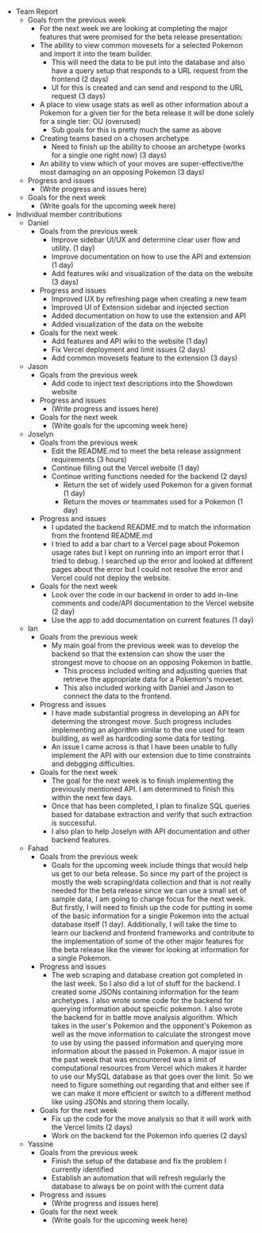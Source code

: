 * Team Report
    * Goals from the previous week
        * For the next week we are looking at completing the major features that were promised for the beta release presentation:
        * The ability to view common movesets for a selected Pokemon and import it into the team builder.
           * This will need the data to be put into the database and also have a query setup that responds to a URL request from the frontend (2 days)
           * UI for this is created and can send and respond to the URL request (3 days)
        * A place to view usage stats as well as other information about a Pokemon for a given tier for the beta release it will be done solely for a single tier: OU (overused)
           * Sub goals for this is pretty much the same as above
        * Creating teams based on a chosen archetype
           * Need to finish up the ability to choose an archetype (works for a single one right now) (3 days)
        * An ability to view which of your moves are super-effective/the most damaging on an opposing Pokemon (3 days)
    * Progress and issues
        * (Write progress and issues here)
    * Goals for the next week
        * (Write goals for the upcoming week here)
* Individual member contributions
    * Daniel
        * Goals from the previous week
            * Improve sidebar UI/UX and determine clear user flow and utility. (1 day)
            * Improve documentation on how to use the API and extension (1 day)
            * Add features wiki and visualization of the data on the website (3 days)
        * Progress and issues
            * Improved UX by refreshing page when creating a new team
            * Improved UI of Extension sidebar and injected section
            * Added documentation on how to use the extension and API
            * Added visualization of the data on the website
        * Goals for the next week
            * Add features and API wiki to the website (1 day)
            * Fix Vercel deployment and limit issues (2 days)
            * Add common movesets feature to the extension (3 days)
    * Jason
        * Goals from the previous week
            * Add code to inject text descriptions into the Showdown website
        * Progress and issues
            * (Write progress and issues here)
        * Goals for the next week
            * (Write goals for the upcoming week here)
    * Joselyn
        * Goals from the previous week
            * Edit the README.md to meet the beta release assignment requirements (3 hours)
            * Continue filling out the Vercel website (1 day)
            * Continue writing functions needed for the backend (2 days)
              * Return the set of widely used Pokemon for a given format (1 day)
              * Return the moves or teammates used for a Pokemon (1 day)
        * Progress and issues
            * I updated the backend README.md to match the information from the frontend README.md
            * I tried to add a bar chart to a Vercel page about Pokemon usage rates but I kept on running into an import error that I tried to debug. I searched up the error and looked at different pages about the error but I could not resolve the error and Vercel could not deploy the website.
        * Goals for the next week
            * Look over the code in our backend in order to add in-line comments and code/API documentation to the Vercel website (2 day)
            * Use the app to add documentation on current features (1 day)
    * Ian
        * Goals from the previous week
            * My main goal from the previous week was to develop the backend so that the extension can show the user the strongest move to choose on an opposing Pokemon in battle.
               * This process included writing and adjusting queries that retrieve the appropriate data for a Pokemon's moveset.
               * This also included working with Daniel and Jason to connect the data to the frontend.
        * Progress and issues
            * I have made substantial progress in developing an API for determing the strongest move. Such progress includes implementing an algorithm similar to the one used for team building, as well as hardcoding some data for testing.
            * An issue I came across is that I have been unable to fully implement the API with our extension due to time constraints and debgging difficulties.
        * Goals for the next week
            * The goal for the next week is to finish implementing the previously mentioned API. I am determined to finish this within the next few days.
            * Once that has been completed, I plan to finalize SQL queries based for database extraction and verify that such extraction is successful.
            * I also plan to help Joselyn with API documentation and other backend features.
    * Fahad
        * Goals from the previous week
            * Goals for the upcoming week include things that would help us get to our beta release. So since my part of the project is mostly the web scraping/data collection and that is not really needed for the beta release since we can use a small set of sample data, I am going to change focus for the next week. But firstly, I will need to finish up the code for putting in some of the basic information for a single Pokemon into the actual database itself (1 day). Additionally, I will take the time to learn our backend and frontend frameworks and contribute to the implementation of some of the other major features for the beta release like the viewer for looking at information for a single Pokemon.
        * Progress and issues
            * The web scraping and database creation got completed in the last week. So I also did a lot of stuff for the backend. I created some JSONs containing information for the team archetypes. I also wrote some code for the backend for querying information about speicfic pokemon. I also wrote the backend for in battle move analysis algorithm. Which takes in the user's Pokemon and the opponent's Pokemon as well as the move information to calculate the strongest move to use by using the passed information and querying more information about the passed in Pokemon. A major issue in the past week that was encountered was a limit of computational resources from Vercel which makes it harder to use our MySQL database as that goes over the limit. So we need to figure something out regarding that and either see if we can make it more efficient or switch to a different method like using JSONs and storing them locally.
        * Goals for the next week
            * Fix up the code for the move analysis so that it will work with the Vercel limits (2 days)
            * Work on the backend for the Pokemon info queries (2 days)
    * Yassine
        * Goals from the previous week
            * Finish the setup of the database and fix the problem I currently identified
            * Establish an automation that will refresh regularly the database to always be on point with the current data
        * Progress and issues
            * (Write progress and issues here)
        * Goals for the next week
            * (Write goals for the upcoming week here)
